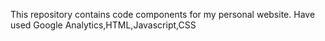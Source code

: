 This repository contains code components for my personal website.
Have used Google Analytics,HTML,Javascript,CSS
